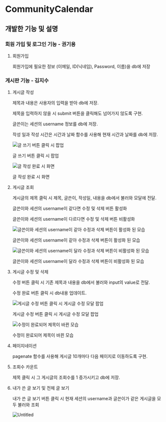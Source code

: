 # CommunityCalendar
## 개발한 기능 및 설명

### 회원 가입 및 로그인 기능 - 권기용

1. 회원가입
    
    회원가입에 필요한 정보 (이메일, ID(닉네임), Password, 이름)을 db에 저장
    

### 게시판 기능 - 김지수

1. 게시글 작성
    
    제목과 내용은 사용자의 입력을 받아 db에 저장.
    
    제목을 입력하지 않을 시 submit 버튼을 클릭해도 넘어가지 않도록 구현.
    
    글쓴이는 세션의 username 정보를 db에 저장.
    
    작성 일과 작성 시간은 시간과 날짜 함수를 사용해 현재 시간과 날짜를 db에 저장.
    
    ![글 쓰기 버튼 클릭 시 팝업](https://prod-files-secure.s3.us-west-2.amazonaws.com/83c75a39-3aba-4ba4-a792-7aefe4b07895/22208d2f-de46-4a2a-9498-a07339717ff0/Untitled.png)
    
    글 쓰기 버튼 클릭 시 팝업
    
    ![글 작성 완료 시 화면](https://prod-files-secure.s3.us-west-2.amazonaws.com/83c75a39-3aba-4ba4-a792-7aefe4b07895/b816fcb7-489c-4c74-a0c4-44e67261c59f/Untitled.png)
    
    글 작성 완료 시 화면
    
2. 게시글 조회
    
    게시글의 제목 클릭 시 제목, 글쓴이, 작성일, 내용을 db에서 불러와 모달에 전달.
    
    글쓴이와 세션의 username이 같다면 수정 및 삭제 버튼 활성화
    
    글쓴이와 세션의 username이 다르다면 수정 및 삭제 버튼 비활성화
    
    ![글쓴이와 세션의 username이 같아 수정과 삭제 버튼이 활성화 된 모습](https://prod-files-secure.s3.us-west-2.amazonaws.com/83c75a39-3aba-4ba4-a792-7aefe4b07895/39e97b1b-543b-407b-b44b-517932382e57/Untitled.png)
    
    글쓴이와 세션의 username이 같아 수정과 삭제 버튼이 활성화 된 모습
    
    ![글쓴이와 세션의 username이 달라 수정과 삭제 버튼이 비활성화 된 모습](https://prod-files-secure.s3.us-west-2.amazonaws.com/83c75a39-3aba-4ba4-a792-7aefe4b07895/e6eab895-b82e-4b52-b1ce-bb0bdb843e74/Untitled.png)
    
    글쓴이와 세션의 username이 달라 수정과 삭제 버튼이 비활성화 된 모습
    
3. 게시글 수정 및 삭제
    
    수정 버튼 클릭 시 기존 제목과 내용을 db에서 불러와 input의 value로 전달.
    
    수정 완료 버튼 클릭 시 db내용 업데이트.
    
    ![게시글 수정 버튼 클릭 시 게시글 수정 모달 팝업](https://prod-files-secure.s3.us-west-2.amazonaws.com/83c75a39-3aba-4ba4-a792-7aefe4b07895/878dfbcd-9fe1-4fde-886c-9fec9a844662/Untitled.png)
    
    게시글 수정 버튼 클릭 시 게시글 수정 모달 팝업
    
    ![수정이 완료되어 제목이 바뀐 모습](https://prod-files-secure.s3.us-west-2.amazonaws.com/83c75a39-3aba-4ba4-a792-7aefe4b07895/082bd8ed-ca1b-4732-9aec-7f99cc6a0567/Untitled.png)
    
    수정이 완료되어 제목이 바뀐 모습
    
4. 페이지네이션
    
    pagenate 함수를 사용해 게시글 10개마다 다음 페이지로 이동하도록 구현.
    
5. 조회수 카운트
    
    제목 클릭 시 그 게시글의 조회수를 1 증가시키고 db에 저장.
    
6. 내가 쓴 글 보기 및 전체 글 보기
    
    내가 쓴 글 보기 버튼 클릭 시 현재 세션의 username과 글쓴이가 같은 게시글을 모두 불러와 조회
    
    ![Untitled](https://prod-files-secure.s3.us-west-2.amazonaws.com/83c75a39-3aba-4ba4-a792-7aefe4b07895/61409271-fef5-4bb6-b6ef-546587e6e069/Untitled.png)
